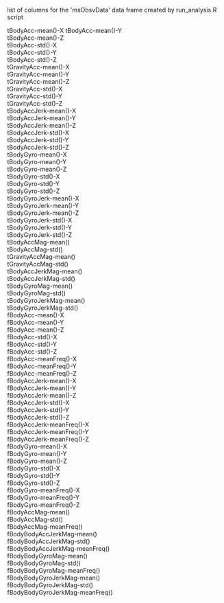 list of columns for the 'msObsvData' data frame created by run_analysis.R script

tBodyAcc-mean()-X
tBodyAcc-mean()-Y               
tBodyAcc-mean()-Z               
tBodyAcc-std()-X               
tBodyAcc-std()-Y                
tBodyAcc-std()-Z                
tGravityAcc-mean()-X            
tGravityAcc-mean()-Y           
tGravityAcc-mean()-Z            
tGravityAcc-std()-X             
tGravityAcc-std()-Y             
tGravityAcc-std()-Z            
tBodyAccJerk-mean()-X          
tBodyAccJerk-mean()-Y           
tBodyAccJerk-mean()-Z           
tBodyAccJerk-std()-X           
tBodyAccJerk-std()-Y            
tBodyAccJerk-std()-Z            
tBodyGyro-mean()-X              
tBodyGyro-mean()-Y             
tBodyGyro-mean()-Z              
tBodyGyro-std()-X               
tBodyGyro-std()-Y               
tBodyGyro-std()-Z              
tBodyGyroJerk-mean()-X          
tBodyGyroJerk-mean()-Y          
tBodyGyroJerk-mean()-Z          
tBodyGyroJerk-std()-X          
tBodyGyroJerk-std()-Y           
tBodyGyroJerk-std()-Z           
tBodyAccMag-mean()              
tBodyAccMag-std()            
tGravityAccMag-mean()           
tGravityAccMag-std()            
tBodyAccJerkMag-mean()         
tBodyAccJerkMag-std()          
tBodyGyroMag-mean()             
tBodyGyroMag-std()              
tBodyGyroJerkMag-mean()         
tBodyGyroJerkMag-std()         
fBodyAcc-mean()-X               
fBodyAcc-mean()-Y               
fBodyAcc-mean()-Z               
fBodyAcc-std()-X               
fBodyAcc-std()-Y                
fBodyAcc-std()-Z                
fBodyAcc-meanFreq()-X           
fBodyAcc-meanFreq()-Y          
fBodyAcc-meanFreq()-Z           
fBodyAccJerk-mean()-X           
fBodyAccJerk-mean()-Y           
fBodyAccJerk-mean()-Z          
fBodyAccJerk-std()-X            
fBodyAccJerk-std()-Y            
fBodyAccJerk-std()-Z            
fBodyAccJerk-meanFreq()-X      
fBodyAccJerk-meanFreq()-Y       
fBodyAccJerk-meanFreq()-Z       
fBodyGyro-mean()-X              
fBodyGyro-mean()-Y             
fBodyGyro-mean()-Z              
fBodyGyro-std()-X               
fBodyGyro-std()-Y               
fBodyGyro-std()-Z              
fBodyGyro-meanFreq()-X          
fBodyGyro-meanFreq()-Y          
fBodyGyro-meanFreq()-Z          
fBodyAccMag-mean()             
fBodyAccMag-std()               
fBodyAccMag-meanFreq()          
fBodyBodyAccJerkMag-mean()      
fBodyBodyAccJerkMag-std()      
fBodyBodyAccJerkMag-meanFreq()  
fBodyBodyGyroMag-mean()         
fBodyBodyGyroMag-std()          
fBodyBodyGyroMag-meanFreq()    
fBodyBodyGyroJerkMag-mean()     
fBodyBodyGyroJerkMag-std()      
fBodyBodyGyroJerkMag-meanFreq()
